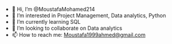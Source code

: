 - 👋 Hi, I’m @MoustafaMohamed214
- 👀 I’m interested in Project Management, Data analytics, Python
- 🌱 I’m currently learning SQL
- 💞️ I’m looking to collaborate on Data analytics 
- 📫 How to reach me: Moustafa1999ahmed@gmail.com

<!---
MoustafaMohamed214/MoustafaMohamed214 is a ✨ special ✨ repository because its `README.md` (this file) appears on your GitHub profile.
You can click the Preview link to take a look at your changes.
--->
